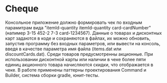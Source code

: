 # Cheque

Консольное приложение должно формировать чек по входным парамитрам вида "itemId-quantity itemId-quantity card-cardNumber"(напимер 3-15 452-2 7-3 card-1234567). Данные о товарах и дисконтных карт задаются в коде и сохраняются в файлах, их можно обновить, запустив программу без входных параметров, или вывести на консоль, введя в качестве параметра имя файла (items.dat или discountCards.dat). Среди товаров предусмотренны акционные. При использовании дисконтной карты или наличии в чеке более пяти единиц акционного товара начисляются скидки, что отображается в чеке. В работе применены паттерны проектирования Command и Builder, система сборки gradle, юнит-тесты.
